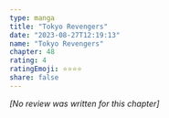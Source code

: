 ```yaml
---
type: manga
title: "Tokyo Revengers"
date: "2023-08-27T12:19:13"
name: "Tokyo Revengers"
chapter: 48
rating: 4
ratingEmoji: ⭐️⭐️⭐️⭐️
share: false
---
```


_[No review was written for this chapter]_
